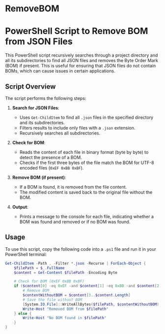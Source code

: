 # RemoveBOM
# PowerShell Script to Remove BOM from JSON Files

This PowerShell script recursively searches through a project directory and all its subdirectories to find all JSON files and removes the Byte Order Mark (BOM) if present. This is useful for ensuring that JSON files do not contain BOMs, which can cause issues in certain applications.

## Script Overview

The script performs the following steps:

1. **Search for JSON Files**:
   - Uses `Get-ChildItem` to find all `.json` files in the specified directory and its subdirectories.
   - Filters results to include only files with a `.json` extension.
   - Recursively searches all subdirectories.

2. **Check for BOM**:
   - Reads the content of each file in binary format (byte by byte) to detect the presence of a BOM.
   - Checks if the first three bytes of the file match the BOM for UTF-8 encoded files (`0xEF 0xBB 0xBF`).

3. **Remove BOM (if present)**:
   - If a BOM is found, it is removed from the file content.
   - The modified content is saved back to the original file without the BOM.

4. **Output**:
   - Prints a message to the console for each file, indicating whether a BOM was found and removed or if no BOM was found.

## Usage

To use this script, copy the following code into a `.ps1` file and run it in your PowerShell terminal:

```powershell
Get-ChildItem -Path . -Filter *.json -Recurse | ForEach-Object {
    $filePath = $_.FullName
    $content = Get-Content $filePath -Encoding Byte

    # Check for BOM (0xEF 0xBB 0xBF)
    if ($content[0] -eq 0xEF -and $content[1] -eq 0xBB -and $content[2] -eq 0xBF) {
        # Remove BOM
        $contentWithoutBOM = $content[3..$content.Length]
        # Save the file without BOM
        [System.IO.File]::WriteAllBytes($filePath, $contentWithoutBOM)
        Write-Host "Removed BOM from $filePath"
    } else {
        Write-Host "No BOM found in $filePath"
    }
}
